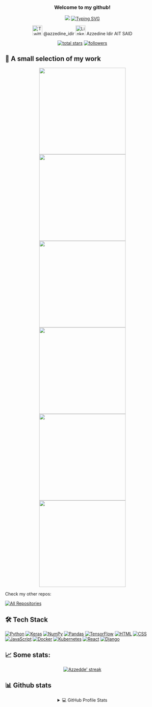 <h3 align="center">
  Welcome to my github!
</h3>

<p align="center">
<img src="https://jeremyjanin.com/voir-comment-photographier-aurores-boreales-finlande/images/northernlights_dome.gif">
<a href="https://git.io/typing-svg"><img src="https://readme-typing-svg.herokuapp.com?font=Fira+Code&pause=1000&width=435&lines=Computer +Engineer;Fascinated+by+AI+and+polar+lights+!;I+believe+that+sky+is+not+the+limit+!" alt="Typing SVG" /></a>
</p>

<!-- Social icons section -->
<p align="center">
  <a href="https://twitter.com/azzedine_idir"><img width="32px"  alt="Twitter" title="Twitter" src="https://vectorseek.com/wp-content/uploads/2023/07/Twitter-X-New-Logo-Vector-2.png"></a>
  @azzedine_idir
  <a href="https://www.linkedin.com/in/azzedine-idir-aitsaid-7bab84229/"><img width="32px" alt="Linkedin" title="Linkedin" src="https://upload.wikimedia.org/wikipedia/commons/thumb/c/ca/LinkedIn_logo_initials.png/800px-LinkedIn_logo_initials.png"/></a>
  Azzedine Idir AIT SAID
</p>

<p align="center">
  <a href="https://github.com/Azzedde?tab=repositories&sort=stargazers">
    <img alt="total stars" title="Total stars on GitHub" src="https://custom-icon-badges.herokuapp.com/badge/dynamic/json?logo=star&color=55960c&labelColor=488207&label=Stars&style=for-the-badge&query=%24.stars&url=https://api.github-star-counter.workers.dev/user/Azzedde"/></a>
  <a href="https://github.com/Azzedde?tab=followers">
    <img alt="followers" title="Follow me on Github" src="https://custom-icon-badges.herokuapp.com/github/followers/Azzedde?color=236ad3&labelColor=1155ba&style=for-the-badge&logo=person-add&label=Follow&logoColor=white"/></a>
</p>


## 📘 A small selection of my work

<!-- Repo info cards - https://github.com/anuraghazra/github-readme-stats -->
<!-- Small repo cards (fork) - https://github.com/DenverCoder1/github-readme-stats -->
<p align="center">
  <a href="https://github.com/Azzedde/My-Workshops"><img width="282" src="https://denvercoder1-github-readme-stats.vercel.app/api/pin/?username=Azzedde&repo=My-Workshops&theme=react&bg_color=1F222E&title_color=F85D7F&icon_color=F8D866&hide_border=true&show_icons=false" alt=""></a>
  <a href="https://github.com/Azzedde/paper_to_podcast"><img width="282" src="https://denvercoder1-github-readme-stats.vercel.app/api/pin/?username=Azzedde&repo=paper_to_podcast&theme=react&bg_color=1F222E&title_color=F85D7F&icon_color=F8D866&hide_border=true&show_icons=false" alt=""></a>
  <a href="https://github.com/Azzedde/AIrticle_writer"><img width="282" src="https://denvercoder1-github-readme-stats.vercel.app/api/pin/?username=Azzedde&repo=AIrticle_writer&theme=react&bg_color=1F222E&title_color=F85D7F&icon_color=F8D866&hide_border=true&show_icons=false" alt=""></a>
  <a href="https://github.com/Azzedde/story_videos_generator"><img width="282" src="https://denvercoder1-github-readme-stats.vercel.app/api/pin/?username=Azzedde&repo=story_videos_generator&theme=react&bg_color=1F222E&title_color=F85D7F&icon_color=F8D866&hide_border=true&show_icons=false" alt=""></a>
  <a href="https://github.com/Azzedde/LLM_Story_Game"><img width="282" src="https://denvercoder1-github-readme-stats.vercel.app/api/pin/?username=Azzedde&repo=LLM_Story_Game&theme=react&bg_color=1F222E&title_color=F85D7F&icon_color=F8D866&hide_border=true&show_icons=false" alt=""></a>
    <a href="https://github.com/Azzedde/brainstormers"><img width="282" src="https://denvercoder1-github-readme-stats.vercel.app/api/pin/?username=Azzedde&repo=brainstormers&theme=react&bg_color=1F222E&title_color=F85D7F&icon_color=F8D866&hide_border=true&show_icons=false" alt=""></a>
  
</p>
Check my other repos: <p align="left">
  <a href="https://github.com/Azzedde?tab=repositories"><img alt="All Repositories" title="All Repositories" src="https://custom-icon-badges.herokuapp.com/badge/-All%20Repos-2962FF?style=for-the-badge&logoColor=white&logo=repo"/></a>
</p>

## 🛠️ Tech Stack

<p>
<a href="https://github.com/search?q=user%3AAzzedde+language%3Apython"><img alt="Python" src="https://img.shields.io/badge/Python-14354C.svg?logo=python&logoColor=white"></a>
    <a href="#"><img alt="Keras" src="https://img.shields.io/badge/Keras-D00000.svg?logo=Keras&logoColor=white"></a>
    <a href="#"><img alt="NumPy" src="https://img.shields.io/badge/Numpy-013243.svg?logo=numpy&logoColor=white"></a>
    <a href="#"><img alt="Pandas" src="https://img.shields.io/badge/Pandas-150458.svg?logo=pandas&logoColor=white"></a>
    <a href="#"><img alt="TensorFlow" src="https://img.shields.io/badge/TensorFlow-FF6F00.svg?logo=TensorFlow&logoColor=white"></a>
    <a href="https://github.com/search?q=user%3AAzzedde+language%3Ahtml"><img alt="HTML" src="https://img.shields.io/badge/HTML-E34F26.svg?logo=html5&logoColor=white"></a>
    <a href="https://github.com/search?q=user%3AAzzedde+language%3Acss"><img alt="CSS" src="https://img.shields.io/badge/CSS-1572B6.svg?logo=css3&logoColor=white"></a>
    <a href="https://github.com/search?q=user%3AAzzedde+language%3Ajavascript"><img alt="JavaScript" src="https://img.shields.io/badge/JavaScript-F7DF1E.svg?logo=javascript&logoColor=black"></a>
       <a href="#"><img alt="Docker" src="https://img.shields.io/badge/Docker-d1110B.svg?logo=docker&logoColor=white"></a>
    <a href="#"><img alt="Kubernetes" src="https://img.shields.io/badge/Kubernetes-ac66FD.svg?logo=kubernetes&logoColor=white"></a>
<a href="https://github.com/search?q=user%3AAzzedde+language%3Areact""><img alt="React" src="https://img.shields.io/badge/React-20232a.svg?logo=react&logoColor=%2361DAFB"></a>
<a href="https://github.com/search?q=user%3AAzzedde+language%3Adjango""><img alt="Django" src="https://img.shields.io/badge/Django-092E20?logo=django&logoColor=white"></a>

</p>


## 📈 Some stats:


<p align="center">
  <a href="https://github.com/Azzedde/github-readme-streak-stats">
    <img title="🔥 Get streak stats for your profile at git.io/streak-stats" alt="Azzedde' streak" src="https://github-readme-streak-stats.herokuapp.com/?user=Azzedde&theme=monokai-metallian&hide_border=true"/>
  </a>

</p>

## 📊 Github stats

<details align="center"> 
  <summary>💻 GitHub Profile Stats</summary>
  <br/>
    <a href="https://github.com/anuraghazra/github-readme-stats"><img alt="Azzedde's Github Stats" src="https://denvercoder1-github-readme-stats.vercel.app/api/?username=Azzedde&show_icons=true&count_private=true&theme=react&hide_border=true&bg_color=1F222E&title_color=F85D7F&icon_color=F8D866" height="192px"/></a>
  <a href="https://github.com/anuraghazra/github-readme-stats"><img alt="Azzedde's Top Languages" src="https://github-readme-stats.vercel.app/api/top-langs/?username=Azzedde&langs_count=8&layout=compact&theme=react&hide_border=true&bg_color=1F222E&title_color=F85D7F&icon_color=F8D866&hide=Jupyter%20Notebook" height="192px"/></a>
 
  
